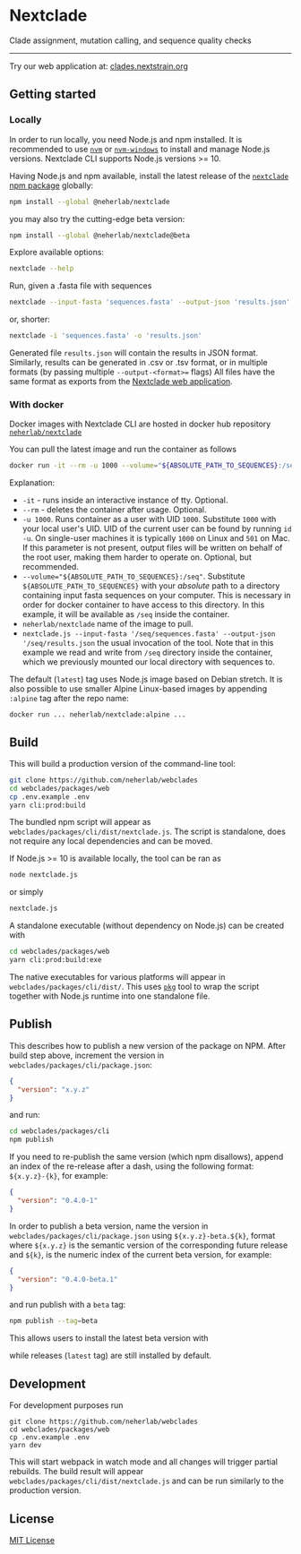# Nextclade

Clade assignment, mutation calling, and sequence quality checks

---

<p>
  <span>Try our web application at: </span>
  <a target="_blank" rel="noopener noreferrer" href="https://clades.nextstrain.org" alt="Link to our website">
    clades.nextstrain.org
  </a>
</p>



## Getting started

### Locally

In order to run locally, you need Node.js and npm installed.
It is recommended to use [`nvm`](https://github.com/nvm-sh/nvm) or [`nvm-windows`](https://github.com/coreybutler/nvm-windows) to install and manage Node.js versions. Nextclade CLI supports Node.js versions >= 10.

Having Node.js and npm available, install the latest release of the [`nextclade` npm package](https://www.npmjs.com/package/@neherlab/nextclade) globally:

```bash
npm install --global @neherlab/nextclade
```

you may also try the cutting-edge beta version:

```bash
npm install --global @neherlab/nextclade@beta
```

Explore available options:

```bash
nextclade --help
```

Run, given a .fasta file with sequences

```bash
nextclade --input-fasta 'sequences.fasta' --output-json 'results.json'
```

or, shorter:

```bash
nextclade -i 'sequences.fasta' -o 'results.json'
```

Generated file `results.json` will contain the results in JSON format.
Similarly, results can be generated in .csv or .tsv format, or in multiple formats (by passing multiple `--output-<format>=` flags)
All files have the same format as exports from the [Nextclade web application](clades.nextstrain.org).

### With docker

Docker images with Nextclade CLI are hosted in docker hub repository [`neherlab/nextclade`](https://hub.docker.com/r/neherlab/nextclade)

You can pull the latest image and run the container as follows

```bash
docker run -it --rm -u 1000 --volume="${ABSOLUTE_PATH_TO_SEQUENCES}:/seq" neherlab/nextclade nextclade.js --input-fasta '/seq/sequences.fasta' --output-json '/seq/results.json'
```

Explanation:

 - `-it` - runs inside an interactive instance of tty. Optional.
 - `--rm` - deletes the container after usage. Optional.
 - `-u 1000`. Runs container as a user with UID `1000`. Substitute `1000` with your local user's UID. UID of the current user can be found by running `id -u`. On single-user machines it is typically `1000` on Linux and `501` on Mac. If this parameter is not present, output files will be written on behalf of the root user, making them harder to operate on. Optional, but recommended.
 - `--volume="${ABSOLUTE_PATH_TO_SEQUENCES}:/seq"`. Substitute `${ABSOLUTE_PATH_TO_SEQUENCES}` with your *absolute* path to a directory containing input fasta sequences on your computer. This is necessary in order for docker container to have access to this directory. In this example, it will be available as `/seq` inside the container.
 - `neherlab/nextclade` name of the image to pull.
 - `nextclade.js --input-fasta '/seq/sequences.fasta' --output-json '/seq/results.json` the usual invocation of the tool. Note that in this example we read and write from `/seq` directory inside the container, which we previously mounted our local directory with sequences to.


The default (`latest`) tag uses Node.js image based on Debian stretch. It is also possible to use smaller Alpine Linux-based images by appending `:alpine` tag after the repo name:  

```
docker run ... neherlab/nextclade:alpine ...
```

## Build

This will build a production version of the command-line tool:

```bash
git clone https://github.com/neherlab/webclades
cd webclades/packages/web
cp .env.example .env
yarn cli:prod:build
```

The bundled npm script will appear as `webclades/packages/cli/dist/nextclade.js`.
The script is standalone, does not require any local dependencies and can be moved.

If Node.js >= 10 is available locally, the tool can be ran as

```bash
node nextclade.js
```

or simply 

```bash
nextclade.js
```

A standalone executable (without dependency on Node.js) can be created with

```bash
cd webclades/packages/web
yarn cli:prod:build:exe
```

The native executables for various platforms will appear in `webclades/packages/cli/dist/`.
This uses [`pkg`](https://github.com/vercel/pkg) tool to wrap the script together with Node.js runtime into one standalone file. 


## Publish

This describes how to publish a new version of the package on NPM.
After build step above, increment the version in `webclades/packages/cli/package.json`:

```json
{
  "version": "x.y.z"
}
```

and run:

```bash
cd webclades/packages/cli
npm publish
```

If you need to re-publish the same version (which npm disallows), append an index of the re-release after a dash,
 using the following format: `${x.y.z}-{k}`, for example: 

```json
{
  "version": "0.4.0-1"
}
```

In order to publish a beta version, name the version in `webclades/packages/cli/package.json` using
`${x.y.z}-beta.${k}`, format where `${x.y.z}` is the semantic version of the corresponding future release and `${k}`,
is the numeric index of the current beta version, for example: 

```json
{
  "version": "0.4.0-beta.1"
}
```

and run publish with a `beta` tag:

```bash
npm publish --tag=beta
```

This allows users to install the latest beta version with 


while releases (`latest` tag) are still installed by default.

## Development

For development purposes run

```
git clone https://github.com/neherlab/webclades
cd webclades/packages/web
cp .env.example .env
yarn dev

```

This will start webpack in watch mode and all changes will trigger partial rebuilds.
The build result will appear `webclades/packages/cli/dist/nextclade.js` and can be run similarly to the production version.


## License

<a target="_blank" rel="noopener noreferrer" href="LICENSE" alt="License file">MIT License</a>
